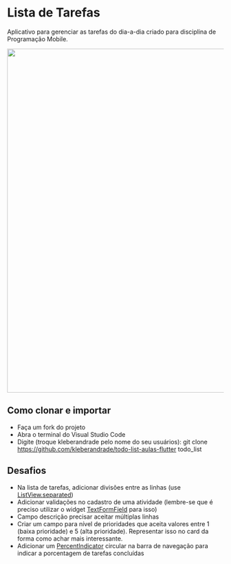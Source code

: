 # Lista de Tarefas

Aplicativo para gerenciar as tarefas do dia-a-dia criado para disciplina de Programação Mobile.

<p align="center">
    <img src="https://miro.medium.com/max/1440/1*oUhhTFGunBMuh4Av-7rR7A.png" width="800"/>
</p>

## Como clonar e importar

-   Faça um fork do projeto
-   Abra o terminal do Visual Studio Code
-   Digite (troque kleberandrade pelo nome do seu usuários): git clone https://github.com/kleberandrade/todo-list-aulas-flutter todo_list

## Desafios

-   Na lista de tarefas, adicionar divisões entre as linhas (use [ListView.separated](https://api.flutter.dev/flutter/widgets/ListView/ListView.separated.html))
-   Adicionar validações no cadastro de uma atividade (lembre-se que é preciso utilizar o widget [TextFormField](https://api.flutter.dev/flutter/material/TextFormField-class.html) para isso)
-   Campo descrição precisar aceitar múltiplas linhas
-   Criar um campo para nível de prioridades que aceita valores entre 1 (baixa prioridade) e 5 (alta prioridade). Representar isso no card da forma como achar mais interessante.
-   Adicionar um [PercentIndicator](https://pub.dev/packages/percent_indicator) circular na barra de navegação para indicar a porcentagem de tarefas concluídas